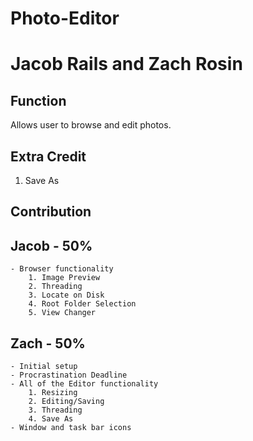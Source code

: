 # Photo-Editor
# Jacob Rails and Zach Rosin

## Function
Allows user to browse and edit photos. 

## Extra Credit
1. Save As

## Contribution
Jacob - 50%
---
	- Browser functionality
		1. Image Preview
		2. Threading
		3. Locate on Disk
		4. Root Folder Selection
		5. View Changer
		
Zach - 50%
---
	- Initial setup
	- Procrastination Deadline
	- All of the Editor functionality
		1. Resizing
		2. Editing/Saving
		3. Threading
		4. Save As
	- Window and task bar icons
